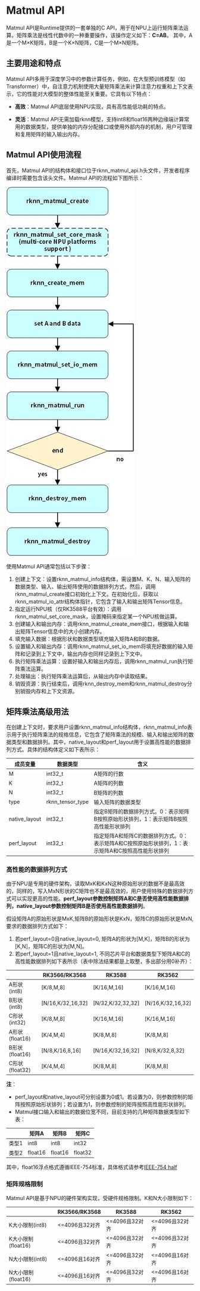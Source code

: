 # Matmul API
Matmul API是Runtime提供的一套单独的C API，用于在NPU上运行矩阵乘法运算。矩阵乘法是线性代数中的一种重要操作，该操作定义如下：**C=AB**。
其中，A是一个M×K矩阵，B是一个K×N矩阵，C是一个M×N矩阵。

## 主要用途和特点

Matmul API多用于深度学习中的参数计算任务，例如，在大型预训练模型（如Transformer）中，自注意力机制使用大量矩阵乘法来计算注意力权重和上下文表示，它的性能对大模型的整体性能至关重要。它具有以下特点：

- **高效**：Matmul API底层使用NPU实现，具有高性能低功耗的特点。

- **灵活**：Matmul API无需加载rknn模型，支持int8和float16两种边缘端计算常用的数据类型，提供单独的内存分配接口或使用外部内存的机制，用户可管理和复用矩阵的输入输出内存。

## Matmul API使用流程

首先，Matmul API的结构体和接口位于rknn_matmul_api.h头文件，开发者程序编译时需要包含该头文件。Matmul API的流程如下图所示：

![](../../images/matmul_api_process.jpg)

使用Matmul API通常包括以下步骤：

1. 创建上下文：设置rknn_matmul_info结构体，需设置M、K、N、输入矩阵的数据类型、输入、输出矩阵使用的数据排列方式，然后，调用rknn_matmul_create接口初始化上下文。在初始化后，获取以rknn_matmul_io_attr结构体指针，它包含了输入和输出矩阵Tensor信息。
2. 指定运行NPU核（仅RK3588平台有效）：调用rknn_matmul_set_core_mask，设置掩码来指定某一个NPU核做运算。
3. 创建输入和输出内存：调用rknn_matmul_create_mem接口，根据输入和输出矩阵Tensor信息中的大小创建内存。
4. 填充输入数据：根据形状和数据类型填充输入矩阵A和B的数据。
5. 设置输入和输出内存：调用rknn_matmul_set_io_mem将填充好数据的输入矩阵和记录到上下文中，输出内存也同样记录到上下文中。
6. 执行矩阵乘法运算：设置好输入和输出内存后，调用rknn_matmul_run执行矩阵乘法运算。
7. 处理输出：执行矩阵乘法运算后，从输出内存中读取结果。
8. 销毁资源：执行结束后，调用rknn_destroy_mem和rknn_matmul_destroy分别销毁内存和上下文资源。


## 矩阵乘法高级用法
在创建上下文时，要求用户设置rknn_matmul_info结构体，rknn_matmul_info表示用于执行矩阵乘法的规格信息，它包含了矩阵乘法的规模、输入和输出矩阵的数据类型和数据排列。其中，native_layout和perf_layout用于设置高性能的数据排列方式。具体的结构体定义如下表所示：

|成员变量|数据类型|	含义|
|--|--|--|
|M	|int32_t|A矩阵的行数|
|K|int32_t|A矩阵的列数|
|N|int32_t|B矩阵的列数|
|type|rknn_tensor_type|输入矩阵的数据类型|
|native_layout|int32_t|指定B矩阵的数据排列方式。0：表示矩阵B按照原始形状排列，1：表示矩阵B按照高性能形状排列|
|perf_layout|int32_t|指定矩阵A和矩阵C的数据排列方式。0：表示矩阵A和C按照原始形状排列，1：表示矩阵A和C按照高性能形状排列|

### 高性能的数据排列方式
由于NPU是专用的硬件架构，读取MxK和KxN这种原始形状的数据不是最高效的，同样的，写入MxN形状的C矩阵也不是最高效的，用户使用特殊的数据排列方式可以实现更高的性能。**perf_layout参数控制矩阵A和C是否使用高性能数据排列，native_layout参数控制矩阵B是否使用高性能数据排列**。

假设矩阵A的原始形状是MxK,矩阵B的原始形状是KxN，矩阵C的原始形状是MxN,要求的数据排列方式如下：
1. 若perf_layout=0且native_layout=0, 矩阵A的形状为[M,K]，矩阵B的形状为[K,N]，矩阵C的形状为[M,N]。
2. 若perf_layout=1且native_layout=1, 不同芯片平台和数据类型下矩阵A和C的高性能数据排列如下表所示（表中除法结果都是上取整，多出部分用0补齐）：

||RK3566/RK3568|RK3588|RK3562|
|-----|----|----|----|
|A形状(int8)|[K/8,M,8]|[K/16,M,16]|[K/16,M,16]|
|B形状(int8)|[N/16,K/32,16,32]|[N/32,K/32,32,32]|[N/16,K/32,16,32]|
|C形状(int32)|[K/8,M,8]|[K/16,M,16]|[K/16,M,16]|
|A形状(float16)|[K/4,M,4]|[K/8,M,8]|[K/8,M,8]|
|B形状(float16)|[N/8,K/16,8,16]|[N/16,K/32,16,32]|[N/8,K/32,8,32]|
|C形状(float32)|[K/4,M,4]|[K/8,M,8]|[K/8,M,8]|

**注**：
- perf_layout和native_layout可分别设置为0或1。若设置为0，则参数控制的矩阵按照原始形状排列；若设置为1，则参数控制的矩阵按照高性能形状排列。
- Matmul接口输入和输出的数据位宽不同，目前支持的几种矩阵数据类型如下表：

||矩阵A|矩阵B|矩阵C|
|-----|----|----|---|
|类型1|int8|int8|int32|
|类型2|float16|float16|float32|

其中，float16浮点格式遵循IEEE-754标准，具体格式请参考[IEEE-754 half](https://en.wikipedia.org/wiki/Half-precision_floating-point_format)
### 矩阵规格限制
Matmul API是基于NPU的硬件架构实现，受硬件规格限制。K和N大小限制如下：

||RK3566/RK3568|RK3588|RK3562|
|-----|----|----|----|
|K大小限制(int8)|<=4096且32对齐	|<=4096且32对齐|<=4096且32对齐|
|K大小限制(float16)|<=4096且32对齐	|<=4096且32对齐|<=4096且32对齐|
|N大小限制(int8)|<=4096且16对齐	|<=4096且32对齐|<=4096且16对齐|
|N大小限制(float16)|<=4096且16对齐	|<=4096且32对齐|<=4096且16对齐|